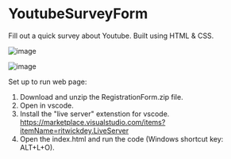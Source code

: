 # YoutubeSurveyForm
Fill out a quick survey about Youtube. Built using HTML &amp; CSS.

![image](https://github.com/kylehraja/YoutubeSurveyForm/assets/140476247/7f6436b1-b54e-40b1-9aa0-0f4e5c9e6e0b)

![image](https://github.com/kylehraja/YoutubeSurveyForm/assets/140476247/a15f254a-ccc0-43fc-9a1e-5bc042e47e5d)

Set up to run web page:

1) Download and unzip the RegistrationForm.zip file.
2) Open in vscode.
3) Install the "live server" extenstion for vscode. https://marketplace.visualstudio.com/items?itemName=ritwickdey.LiveServer
4) Open the index.html and run the code (Windows shortcut key: ALT+L+O).
